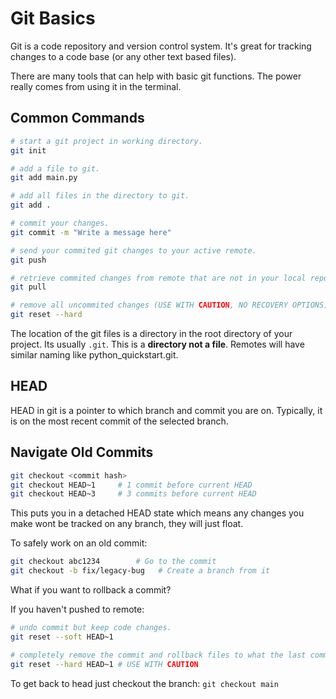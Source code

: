 # Git Basics

Git is a code repository and version control system. It's great for tracking
changes to a code base (or any other text based files).

There are many tools that can help with basic git functions. The power really
comes from using it in the terminal.

## Common Commands
```bash
# start a git project in working directory.
git init

# add a file to git.
git add main.py

# add all files in the directory to git.
git add .

# commit your changes.
git commit -m "Write a message here"

# send your commited git changes to your active remote.
git push

# retrieve commited changes from remote that are not in your local repo.
git pull

# remove all uncommited changes (USE WITH CAUTION, NO RECOVERY OPTIONS)
git reset --hard

```

The location of the git files is a directory in the root directory of your project.
Its usually ``.git``. This is a **directory not a file**. Remotes will have similar
naming like python_quickstart.git. 


## HEAD

HEAD in git is a pointer to which branch and commit you are on. 
Typically, it is on the most recent commit of the selected branch.

## Navigate Old Commits

```bash
git checkout <commit hash>
git checkout HEAD~1     # 1 commit before current HEAD
git checkout HEAD~3     # 3 commits before current HEAD
```

This puts you in a detached HEAD state which means any changes you make wont
be tracked on any branch, they will just float. 

To safely work on an old commit:
```bash
git checkout abc1234        # Go to the commit
git checkout -b fix/legacy-bug   # Create a branch from it
```

What if you want to rollback a commit?

If you haven't pushed to remote:
```bash
# undo commit but keep code changes.
git reset --soft HEAD~1

# completely remove the commit and rollback files to what the last commit was.
git reset --hard HEAD~1 # USE WITH CAUTION
```

To get back to head just checkout the branch:
``git checkout main``
